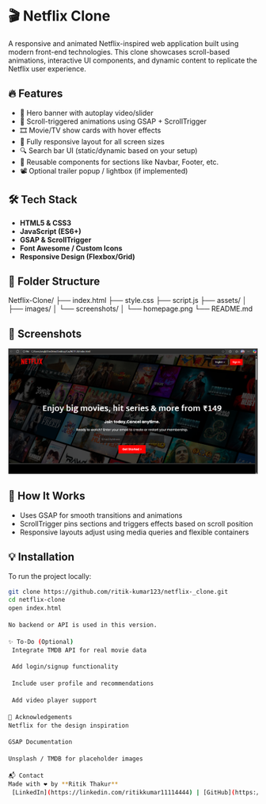 # 🎬 Netflix Clone

A responsive and animated Netflix-inspired web application built using modern front-end technologies. This clone showcases scroll-based animations, interactive UI components, and dynamic content to replicate the Netflix user experience.

## 🔥 Features

- 🎥 Hero banner with autoplay video/slider
- 🧭 Scroll-triggered animations using GSAP + ScrollTrigger
- 🎞️ Movie/TV show cards with hover effects
- 📱 Fully responsive layout for all screen sizes
- 🔍 Search bar UI (static/dynamic based on your setup)
- 🔗 Reusable components for sections like Navbar, Footer, etc.
- 📽️ Optional trailer popup / lightbox (if implemented)



## 🛠️ Tech Stack

- **HTML5 & CSS3**
- **JavaScript (ES6+)**
- **GSAP & ScrollTrigger**
- **Font Awesome / Custom Icons**
- **Responsive Design (Flexbox/Grid)**

## 📁 Folder Structure
Netflix-Clone/
├── index.html
├── style.css
├── script.js
├── assets/
│ ├── images/
│ └── screenshots/
│ └── homepage.png
└── README.md


## 📸 Screenshots

![Homepage](assets/screenshots/homepage.png)

## 🧠 How It Works

- Uses GSAP for smooth transitions and animations
- ScrollTrigger pins sections and triggers effects based on scroll position
- Responsive layouts adjust using media queries and flexible containers

## 💡 Installation

To run the project locally:

```bash
git clone https://github.com/ritik-kumar123/netflix-_clone.git
cd netflix-clone
open index.html

No backend or API is used in this version.

✨ To-Do (Optional)
 Integrate TMDB API for real movie data

 Add login/signup functionality

 Include user profile and recommendations

 Add video player support

🙌 Acknowledgements
Netflix for the design inspiration

GSAP Documentation

Unsplash / TMDB for placeholder images

📬 Contact
Made with ❤️ by **Ritik Thakur**  
 [LinkedIn](https://linkedin.com/ritikkumar11114444) | [GitHub](https://github.com/ritik-kumar123)




